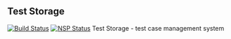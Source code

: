 ## Test Storage
[![Build Status](https://travis-ci.org/pumano/test-storage.svg?branch=master)](https://travis-ci.org/pumano/test-storage) [![NSP Status](https://nodesecurity.io/orgs/test-storage/projects/d069f441-5513-4289-99ef-95901d6569a4/badge)](https://nodesecurity.io/orgs/test-storage/projects/d069f441-5513-4289-99ef-95901d6569a4)
Test Storage - test case management system


